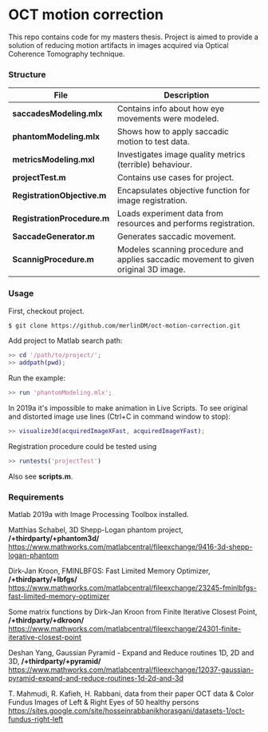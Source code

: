 # OCT motion correction

This repo contains code for my masters thesis. Project is aimed to provide a solution of reducing motion artifacts in images acquired via Optical Coherence Tomography technique.

### Structure

|File|Description|
|---|---|
**saccadesModeling.mlx** | Contains info about how eye movements were modeled.
**phantomModeling.mlx** | Shows how to apply saccadic motion to test data.
**metricsModeling.mxl** | Investigates image quality metrics (terrible) behaviour.
**projectTest.m** | Contains use cases for project.
**RegistrationObjective.m** | Encapsulates objective function for image registration. 
**RegistrationProcedure.m** | Loads experiment data from resources and performs registration. 
**SaccadeGenerator.m** | Generates saccadic movement.
**ScannigProcedure.m** | Modeles scanning procedure and applies saccadic movement to given original 3D image.


### Usage

First, checkout project.
```bash
$ git clone https://github.com/merlinDM/oct-motion-correction.git
```

Add project to Matlab search path:
```matlab
>> cd '/path/to/project/';
>> addpath(pwd);
```

Run the example:
```matlab
>> run 'phantomModeling.mlx';
```

In 2019a it's impossible to make animation in Live Scripts. To see original and distorted image use lines (Ctrl+C in command window to stop):
```matlab
>> visualize3d(acquiredImageXFast, acquiredImageYFast);
```

Registration procedure could be tested using
```matlab
>> runtests('projectTest')
```

Also see **scripts.m**.

### Requirements

Matlab 2019a with Image Processing Toolbox installed.

Matthias Schabel, 3D Shepp-Logan phantom project, **/+thirdparty/+phantom3d/**
https://www.mathworks.com/matlabcentral/fileexchange/9416-3d-shepp-logan-phantom

Dirk-Jan Kroon, FMINLBFGS: Fast Limited Memory Optimizer, **/+thirdparty/+lbfgs/**
https://www.mathworks.com/matlabcentral/fileexchange/23245-fminlbfgs-fast-limited-memory-optimizer

Some matrix functions by Dirk-Jan Kroon from Finite Iterative Closest Point, **/+thirdparty/+dkroon/**
https://www.mathworks.com/matlabcentral/fileexchange/24301-finite-iterative-closest-point

Deshan Yang, Gaussian Pyramid - Expand and Reduce routines 1D, 2D and 3D, **/+thirdparty/+pyramid/**
https://www.mathworks.com/matlabcentral/fileexchange/12037-gaussian-pyramid-expand-and-reduce-routines-1d-2d-and-3d

T. Mahmudi, R. Kafieh, H. Rabbani, data from their paper OCT data & Color Fundus Images of Left & Right Eyes of 50 healthy persons
https://sites.google.com/site/hosseinrabbanikhorasgani/datasets-1/oct-fundus-right-left